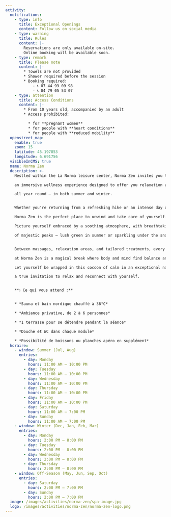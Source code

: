 ```yaml
---
activity:
  notifications:
    - type: info
      title: Exceptional Openings
      content: Follow us on social media
    - type: warning
      title: Rules
      content: |-
        Reservations are only available on-site.
        Online booking will be available soon.
    - type: remark
      title: Please note
      content: |-
        * Towels are not provided
        * Shower required before the session
        * Booking required:
            - 📞 07 44 93 09 98
            - 📞 04 79 05 53 07
    - type: attention
      title: Access Conditions
      content: |-
        * From 10 years old, accompanied by an adult
        * Access prohibited:

          * for **pregnant women**
          * for people with **heart conditions**
          * for people with **reduced mobility**
  openstreet_map:
    enable: true
    zoom: 15
    latitude: 45.197853
    longitude: 6.691756
  visibleInCMS: true
  name: Norma Zen
  description: >-
    Nestled within the La Norma leisure center, Norma Zen invites you to enjoy

    an immersive wellness experience designed to offer you relaxation and serenity

    all year round — in both summer and winter. 


    Whether you're returning from a refreshing hike or an intense day on the ski slopes,

    Norma Zen is the perfect place to unwind and take care of yourself.

    Picture yourself embraced by a soothing atmosphere, with breathtaking views

    of majestic peaks — lush green in summer or sparkling under the snow in winter.


    Between massages, relaxation areas, and tailored treatments, every moment spent

    at Norma Zen is a magical break where body and mind find balance and harmony.

    Let yourself be wrapped in this cocoon of calm in an exceptional natural setting —

    a true invitation to relax and reconnect with yourself.


    **💧 Ce qui vous attend :**


    * *Sauna et bain nordique chauffé à 36°C*

    * *Ambiance privative, de 2 à 6 personnes*

    * *1 terrasse pour se détendre pendant la séance*

    * *Douche et WC dans chaque module*

    * *Possibilité de boissons ou planches apéro en supplément*
  horaire:
    - window: Summer (Jul, Aug)
      entries:
        - day: Monday
          hours: 11:00 AM – 10:00 PM
        - day: Tuesday
          hours: 11:00 AM – 10:00 PM
        - day: Wednesday
          hours: 11:00 AM – 10:00 PM
        - day: Thursday
          hours: 11:00 AM – 10:00 PM
        - day: Friday
          hours: 11:00 AM – 10:00 PM
        - day: Saturday
          hours: 11:00 AM – 7:00 PM
        - day: Sunday
          hours: 11:00 AM – 7:00 PM
    - window: Winter (Dec, Jan, Feb, Mar)
      entries:
        - day: Monday
          hours: 2:00 PM – 8:00 PM
        - day: Tuesday
          hours: 2:00 PM – 8:00 PM
        - day: Wednesday
          hours: 2:00 PM – 8:00 PM
        - day: Thursday
          hours: 2:00 PM – 8:00 PM
    - window: Off-Season (May, Jun, Sep, Oct)
      entries:
        - day: Saturday
          hours: 2:00 PM – 7:00 PM
        - day: Sunday
          hours: 2:00 PM – 7:00 PM
  image: /images/activities/norma-zen/spa-image.jpg
  logo: /images/activities/norma-zen/norma-zen-logo.png
---
```

